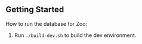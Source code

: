 ## Getting Started

How to run the database for Zoo:

1. Run `./build-dev.sh` to build the dev environment.

